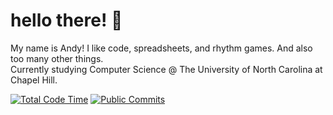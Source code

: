 # hello there! 👋
My name is Andy! I like code, spreadsheets, and rhythm games. And also too many other things.  
Currently studying Computer Science @ The University of North Carolina at Chapel Hill.

[![Total Code Time](https://img.shields.io/badge/dynamic/json?color=informational&label=total%20time%20coding&query=%24.data.grand_total.human_readable_total&url=https%3A%2F%2Fwakatime.com%2Fshare%2F%4012beesinatrenchcoat%2F1b8f954c-f820-461f-a407-3608a15bd5a7.json&style=flat-square&cache-seconds=43200&logo=wakatime)](https://wakatime.com/@12beesinatrenchcoat)
[![Public Commits](https://img.shields.io/badge/dynamic/json?label=public%20commits&query=%24.total_count&url=https%3A%2F%2Fapi.github.com%2Fsearch%2Fcommits%3Fq%3Dauthor%3A12beesinatrenchcoat&style=flat-square&cache-seconds=43200&logo=github)](https://github.com/search?q=author%3A12beesinatrenchcoat&type=commits)
